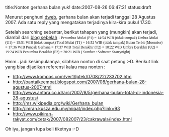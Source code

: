 title:Nonton gerhana bulan yuk!
date:2007-08-26 06:47:21
status:draft

Menurut penghuni <a href="http://www.diskusiweb.com/viewthread.php?tid=27914">dweb</a>, gerhana bulan akan terjadi tanggal 28 Agustus 2007. Ada satu reply yang mengatakan terjadinya kira-kira pukul 17.30.

Setelah searching sebentar, berikut tahapan yang (mungkin) akan terjadi, diambil dari <a href="http://pantaikeempat.blogspot.com/2007/08/gerhana-bulan-28-agustus-2007.html">blog sebelah</a> :
<span style="font-size:85%;"><span style="font-family:verdana;">Penumbra Mulai (P1) = 14:54 WIB (tidak tampak)
</span></span><span style="font-size:85%;"><span style="font-family:verdana;">Umbra Mulai (U1) = 15:51 WIB (tidak tampak)
</span></span><span style="font-size:85%;"><span style="font-family:verdana;">Total Mulai (T1) = 16:52 WIB (tidak tampak)
</span></span><span style="font-size:85%;"><span style="font-family:verdana;">Bulan Terbit (Moonrise) = 17:36 WIB
</span></span><span style="font-size:85%;"><span style="font-family:verdana;">Puncak Gerhana = 17:37 WIB
</span></span><span style="font-size:85%;"><span style="font-family:verdana;">Total Berakhir (T2) = 18:22 WIB
</span></span><span style="font-size:85%;"><span style="font-family:verdana;">Umbra Berakhir (U2) = 19:24 WIB
</span></span><span style="font-size:85%;"><span style="font-family:verdana;">Penumbra Berakhir (P2) = 20:21 WIB
</span></span><span style="font-size:85%;"><span style="font-family:verdana;">( Sumber : Software Starrynight) </span></span>

Hmm.. jadi kesimpulannya, silahkan nonton di saat petang :-D. Berikut link yang bisa dijadikan referensi kalau mau nonton :
- http://www.kompas.com/ver1/Iptek/0708/22/233702.htm
- http://pantaikeempat.blogspot.com/2007/08/gerhana-bulan-28-agustus-2007.html
- http://www.antara.co.id/arc/2007/8/5/gerhana-bulan-total-di-indonesia-28-agustus/
- http://ms.wikipedia.org/wiki/Gerhana_bulan
- http://imran.kusza.edu.my/miqat/index.php?link=93
- http://www.pikiran-rakyat.com/cetak/2007/082007/23/cakrawala/index.html

Oh iya, jangan lupa beli tiketnya :-D